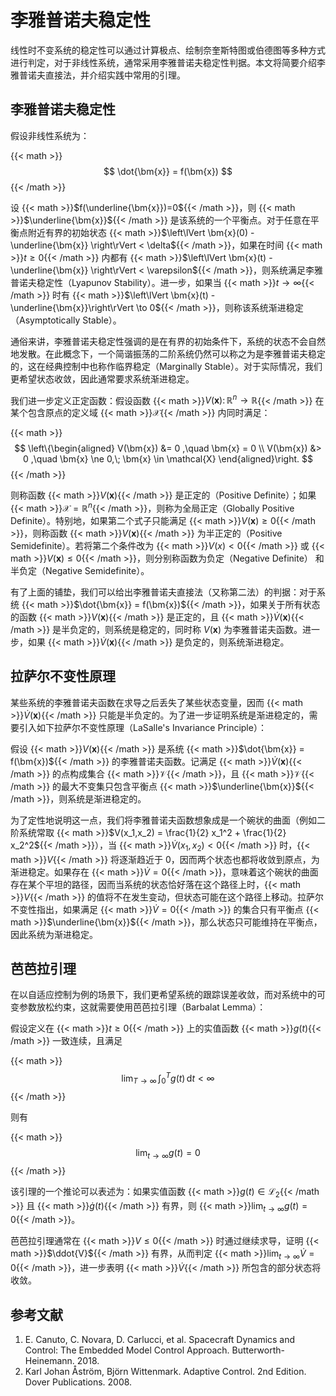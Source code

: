 # 李雅普诺夫稳定性


线性时不变系统的稳定性可以通过计算极点、绘制奈奎斯特图或伯德图等多种方式进行判定，对于非线性系统，通常采用李雅普诺夫稳定性判据。本文将简要介绍李雅普诺夫直接法，并介绍实践中常用的引理。

<!--more-->

## 李雅普诺夫稳定性

假设非线性系统为：

{{< math >}}$$
\dot{\bm{x}} = f(\bm{x})
$${{< /math >}}

设 {{< math >}}$f(\underline{\bm{x}})=0${{< /math >}}，则 {{< math >}}$\underline{\bm{x}}${{< /math >}} 是该系统的一个平衡点。对于任意在平衡点附近有界的初始状态 {{< math >}}$\left\lVert \bm{x}(0) - \underline{\bm{x}} \right\rVert < \delta${{< /math >}}，如果在时间 {{< math >}}$t \ge 0${{< /math >}} 内都有 {{< math >}}$\left\lVert \bm{x}(t) - \underline{\bm{x}} \right\rVert < \varepsilon${{< /math >}}，则系统满足李雅普诺夫稳定性（Lyapunov Stability）。进一步，如果当 {{< math >}}$t \to \infty${{< /math >}} 时有 {{< math >}}$\left\lVert \bm{x}(t) - \underline{\bm{x}}\right\rVert \to 0${{< /math >}}，则称该系统渐进稳定（Asymptotically Stable）。

通俗来讲，李雅普诺夫稳定性强调的是在有界的初始条件下，系统的状态不会自然地发散。在此概念下，一个简谐振荡的二阶系统仍然可以称之为是李雅普诺夫稳定的，这在经典控制中也称作临界稳定（Marginally Stable）。对于实际情况，我们更希望状态收敛，因此通常要求系统渐进稳定。

我们进一步定义正定函数：假设函数 {{< math >}}$V(\bm{x}):\, \mathbb{R}^n \to \mathbb{R}${{< /math >}} 在某个包含原点的定义域 {{< math >}}$\mathcal{X}${{< /math >}} 内同时满足：

{{< math >}}$$
\left\{\begin{aligned}
    V(\bm{x}) &= 0 ,\quad \bm{x} = 0 \\
    V(\bm{x}) &> 0 ,\quad \bm{x} \ne 0,\; \bm{x} \in \mathcal{X}
\end{aligned}\right.
$${{< /math >}}

则称函数 {{< math >}}$V(\bm{x})${{< /math >}} 是正定的（Positive Definite）；如果 {{< math >}}$\mathcal{X} = \mathbb{R}^n${{< /math >}}，则称为全局正定（Globally Positive Definite）。特别地，如果第二个式子只能满足 {{< math >}}$V(\bm{x}) \ge 0${{< /math >}}，则称函数 {{< math >}}$V(\bm{x})${{< /math >}} 为半正定的（Positive Semidefinite）。若将第二个条件改为 {{< math >}}$V(x)<0${{< /math >}} 或 {{< math >}}$V(\bm{x}) \le 0${{< /math >}}，则分别称函数为负定（Negative Definite） 和半负定（Negative Semidefinite）。

有了上面的铺垫，我们可以给出李雅普诺夫直接法（又称第二法）的判据：对于系统 {{< math >}}$\dot{\bm{x}} = f(\bm{x})${{< /math >}}，如果关于所有状态的函数 {{< math >}}$V(\bm{x})${{< /math >}} 是正定的，且 {{< math >}}$\dot{V}(\bm{x})${{< /math >}} 是半负定的，则系统是稳定的，同时称 $V(\bm{x})$ 为李雅普诺夫函数。进一步，如果 {{< math >}}$\dot{V}(\bm{x})${{< /math >}} 是负定的，则系统渐进稳定。


## 拉萨尔不变性原理

某些系统的李雅普诺夫函数在求导之后丢失了某些状态变量，因而 {{< math >}}$\dot{V}(\bm{x})${{< /math >}} 只能是半负定的。为了进一步证明系统是渐进稳定的，需要引入如下拉萨尔不变性原理（LaSalle's Invariance Principle）：

假设 {{< math >}}$V(\bm{x})${{< /math >}} 是系统 {{< math >}}$\dot{\bm{x}} = f(\bm{x})${{< /math >}} 的李雅普诺夫函数。记满足 {{< math >}}$\dot{V}(\bm{x})${{< /math >}} 的点构成集合 {{< math >}}$\mathcal{V}${{< /math >}}，且 {{< math >}}$\mathcal{V}${{< /math >}} 的最大不变集只包含平衡点 {{< math >}}$\underline{\bm{x}}${{< /math >}}，则系统是渐进稳定的。

为了定性地说明这一点，我们将李雅普诺夫函数想象成是一个碗状的曲面（例如二阶系统常取 {{< math >}}$V(x_1,x_2) = \frac{1}{2} x_1^2 + \frac{1}{2} x_2^2${{< /math >}}），当 {{< math >}}$\dot{V}(x_1,x_2) < 0${{< /math >}} 时，{{< math >}}$V${{< /math >}} 将逐渐趋近于 $0$，因而两个状态也都将收敛到原点，为渐进稳定。如果存在 {{< math >}}$\dot{V}=0${{< /math >}}，意味着这个碗状的曲面存在某个平坦的路径，因而当系统的状态恰好落在这个路径上时，{{< math >}}$V${{< /math >}} 的值将不在发生变动，但状态可能在这个路径上移动。拉萨尔不变性指出，如果满足 {{< math >}}$\dot{V}=0${{< /math >}} 的集合只有平衡点 {{< math >}}$\underline{\bm{x}}${{< /math >}}，那么状态只可能维持在平衡点，因此系统为渐进稳定。


## 芭芭拉引理

在以自适应控制为例的场景下，我们更希望系统的跟踪误差收敛，而对系统中的可变参数放松约束，这就需要使用芭芭拉引理（Barbalat Lemma）：

假设定义在 {{< math >}}$t\ge 0${{< /math >}} 上的实值函数 {{< math >}}$g(t)${{< /math >}} 一致连续，且满足

{{< math >}}$$
\lim_{T \to \infty} \,\int_0^T g(t) \,\mathrm{d}t < \infty
$${{< /math >}}

则有

{{< math >}}$$
\lim_{t \to \infty} g(t) = 0
$${{< /math >}}

该引理的一个推论可以表述为：如果实值函数 {{< math >}}$g(t) \in \mathcal{L}_2${{< /math >}} 且 {{< math >}}$\dot{g}(t)${{< /math >}} 有界，则 {{< math >}}$\lim_{t \to \infty} g(t) = 0${{< /math >}}。


芭芭拉引理通常在 {{< math >}}$V \le 0${{< /math >}} 时通过继续求导，证明 {{< math >}}$\ddot{V}${{< /math >}} 有界，从而判定 {{< math >}}$\lim_{t \to \infty} \dot{V} = 0${{< /math >}}，进一步表明 {{< math >}}$\dot{V}${{< /math >}} 所包含的部分状态将收敛。

## 参考文献

1. E. Canuto, C. Novara, D. Carlucci, et al. Spacecraft Dynamics and Control: The Embedded Model Control Approach. Butterworth-Heinemann. 2018.
2. Karl Johan Åström, Björn Wittenmark. Adaptive Control. 2nd Edition. Dover Publications. 2008.

